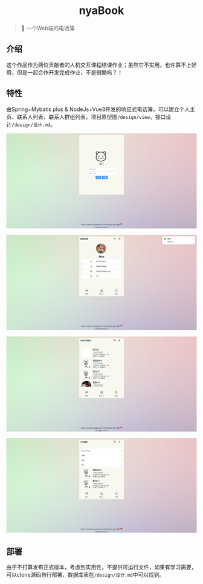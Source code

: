 <h1 align="center">nyaBook</h1>

> 🪽 一个Web端的电话簿

## 介绍

这个作品作为两位贡献者的人机交互课程结课作业；虽然它不实用，也许算不上好用，但是一起合作开发完成作业，不是很酷吗？！

## 特性

由Spring+Mybatis plus & NodeJs+Vue3开发的响应式电话簿，可以建立个人主页、联系人列表、联系人群组列表，项目原型图`/design/view`，接口设计`/design/设计.md`。

![](https://raw.githubusercontent.com/makuning/contact-management/main/img/Screenshot%202023-05-24%20161229.png)

![](https://raw.githubusercontent.com/makuning/contact-management/main/img/Screenshot%202023-05-24%20161259.png)

![](https://raw.githubusercontent.com/makuning/contact-management/main/img/Screenshot%202023-05-24%20161324.png)

![](https://github.com/makuning/contact-management/blob/main/img/Screenshot%202023-05-24%20161402.png?raw=true)

## 部署

由于不打算发布正式版本，考虑到实用性，不提供可运行文件，如果有学习需要，可以clone源码自行部署，数据库表在`/design/设计.md`中可以找到。
